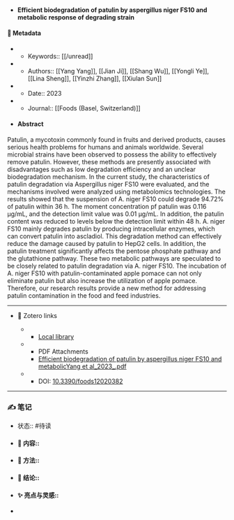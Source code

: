 - #### Efficient biodegradation of patulin by aspergillus niger FS10 and metabolic response of degrading strain

#### 🔢 Metadata

  - * Keywords:: [[/unread]]

  - * Authors:: [[Yang Yang]], [[Jian Ji]], [[Shang Wu]], [[Yongli Ye]], [[Lina Sheng]], [[Yinzhi Zhang]], [[Xiulan Sun]]

  - * Date:: 2023

  - * Journal:: [[Foods (Basel, Switzerland)]]

- #### Abstract

Patulin, a mycotoxin commonly found in fruits and derived products, causes serious health problems for humans and animals worldwide. Several microbial strains have been observed to possess the ability to effectively remove patulin. However, these methods are presently associated with disadvantages such as low degradation efficiency and an unclear biodegradation mechanism. In the current study, the characteristics of patulin degradation via Aspergillus niger FS10 were evaluated, and the mechanisms involved were analyzed using metabolomics technologies. The results showed that the suspension of A. niger FS10 could degrade 94.72% of patulin within 36 h. The moment concentration pf patulin was 0.116 &mu;g/mL, and the detection limit value was 0.01 &mu;g/mL. In addition, the patulin content was reduced to levels below the detection limit within 48 h. A. niger FS10 mainly degrades patulin by producing intracellular enzymes, which can convert patulin into ascladiol. This degradation method can effectively reduce the damage caused by patulin to HepG2 cells. In addition, the patulin treatment significantly affects the pentose phosphate pathway and the glutathione pathway. These two metabolic pathways are speculated to be closely related to patulin degradation via A. niger FS10. The incubation of A. niger FS10 with patulin-contaminated apple pomace can not only eliminate patulin but also increase the utilization of apple pomace. Therefore, our research results provide a new method for addressing patulin contamination in the food and feed industries.


---

- 🔗 Zotero links

  - * [Local library](zotero://select/items/1_MMJTZBGT)

  - * PDF Attachments
	- [Efficient biodegradation of patulin by aspergillus niger FS10 and metabolicYang et al_2023_.pdf](zotero://open-pdf/library/items/FXVD5H7Y)

  - * DOI: [10.3390/foods12020382](https://doi.org/10.3390/foods12020382)

---

### ✍️ 笔记

  - 状态:: #待读

* 
  #### 📖 内容:: 
* 
  #### 🧫 方法:: 
* 
  #### 💽 结论:: 
* 
  #### ✨ 亮点与灵感:: 
* 
